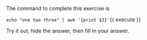 The command to complete this exercise is

`echo "one two three" | awk '{print $3}'`{{ execute }}

Try it out, hide the answer, then fill in your answer.

